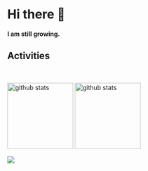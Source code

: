 # Hi there 👋
<b>I am still growing.</b>
<br>

## Activities
<br>
<p align="left">
  <a href="https://github.com/anuraghazra/github-readme-stats"><img alt="github stats" height="150px" src="https://github-readme-stats.vercel.app/api?username=NullClone&count_private=true&show_icons=true&hide_border=true&theme=transparent" /></a>
  <a href="https://github.com/DenverCoder1/github-readme-streak-stats"><img alt="github stats" height="150px" src="https://github-readme-streak-stats.herokuapp.com/?user=NullClone&theme=transparent&hide_border=true" /></a>
</p>

[![](http://github-profile-summary-cards.vercel.app/api/cards/profile-details?username=NullClone&theme=transparent)](https://github.com/vn7n24fzkq/github-profile-summary-cards)

<br>
